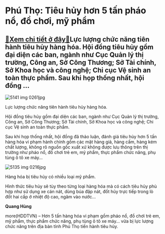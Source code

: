 Phú Thọ: Tiêu hủy hơn 5 tấn pháo nổ, đồ chơi, mỹ phẩm
=====================================================

[:gift:Xem chi tiết ở đây:gift:](https://hddtvn.com/phu-tho-tieu-huy-hon-5-tan-phao-no-do-choi-my-pham/)Lực lượng chức năng tiên hành tiêu hủy hàng hóa. Hội đồng tiêu hủy gồm đại diện các ban, ngành như Cục Quản lý thị trường, Công an, Sở Công Thương; Sở Tài chính, Sở Khoa học và công nghệ; Chi cục Vệ sinh an toàn thực phẩm. Sau khi họp thống nhất, hội đồng …
-----------------------------------------------------------------------------------------------------------------------------------------------------------------------------------------------------------------------------------------------------------------





![5141 img 0261jpg](https://hddtvn.com/wp-content/uploads/2021/01/5141_IMG_0261.JPG.jpg "Lực lượng chức năng tiên hành tiêu hủy hàng hóa.")


Lực lượng chức năng tiên hành tiêu hủy hàng hóa.



Hội đồng tiêu hủy gồm đại diện các ban, ngành như Cục Quản lý thị trường, Công an, Sở Công Thương; Sở Tài chính, Sở Khoa học và công nghệ; Chi cục Vệ sinh an toàn thực phẩm.


Sau khi họp thống nhất, hội đồng đã thảo luận, đánh giá tiêu hủy hơn 5 tấn hàng hóa vi phạm hành chính gồm các mặt hàng giả, hàng cấm, hàng kém chất lượng, không rõ nguồn gốc xuất xứ không được lưu thông trên thị trường như pháo nổ, đồ chơi trẻ em, mỹ phẩm, thực phẩm chức năng, phụ tùng ô tô xe máy…





![5135 img 0216jpg](https://hddtvn.com/wp-content/uploads/2021/01/5135_IMG_0216.JPG.jpg "Cận cảnh hàng hóa vi phạm.")


Hàng hóa bị tiêu hủy có nhiều loại mỹ phẩm.



Hình thức tiêu hủy sẽ tùy theo từng loại hàng hóa mà có cách tiêu hủy phù hợp như sử dụng xe cán nát, dùng búa đập nát, đốt hủy trực tiếp trong lò đốt hai cấp ở nhiệt độ cao, ngâm vào nước…




**Quang Hùng**



more(HDDTVN) – Hơn 5 tấn hàng hóa vi phạm gồm pháo nổ, đồ chơi trẻ em, mỹ phẩm, thực phẩm chức năng, phụ tùng ô tô xe máy… vừa bị lực lượng chức năng trên địa bàn tỉnh Phú Thọ tiến hành tiêu hủy.

